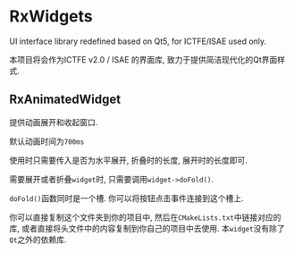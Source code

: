# RxWidgets

UI interface library redefined based on Qt5, for ICTFE/ISAE used only.

本项目将会作为ICTFE v2.0 / ISAE 的界面库, 致力于提供简洁现代化的Qt界面样式.

## RxAnimatedWidget

提供动画展开和收起窗口.

默认动画时间为`700ms`

使用时只需要传入是否为水平展开, 折叠时的长度, 展开时的长度即可.

需要展开或者折叠`widget`时, 只需要调用`widget->doFold()`.

`doFold()`函数同时是一个槽. 你可以将按钮点击事件连接到这个槽上.

你可以直接复制这个文件夹到你的项目中, 然后在`CMakeLists.txt`中链接对应的库, 或者直接将头文件中的内容复制到你自己的项目中去使用. 本`widget`没有除了`Qt`之外的依赖库.
